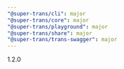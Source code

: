```yaml
---
"@super-trans/cli": major
"@super-trans/core": major
"@super-trans/playground": major
"@super-trans/share": major
"@super-trans/trans-swagger": major
---
```


1.2.0
